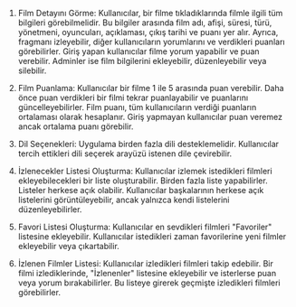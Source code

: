 1. Film Detayını Görme: Kullanıcılar, bir filme tıkladıklarında filmle ilgili tüm bilgileri görebilmelidir. Bu bilgiler arasında film adı, afişi, süresi, türü, yönetmeni, oyuncuları, açıklaması, çıkış tarihi ve puanı yer alır. Ayrıca, fragmanı izleyebilir, diğer kullanıcıların yorumlarını ve verdikleri puanları görebilirler. Giriş yapan kullanıcılar filme yorum yapabilir ve puan verebilir. Adminler ise film bilgilerini ekleyebilir, düzenleyebilir veya silebilir.

2. Film Puanlama: Kullanıcılar bir filme 1 ile 5 arasında puan verebilir. Daha önce puan verdikleri bir filmi tekrar puanlayabilir ve puanlarını güncelleyebilirler. Film puanı, tüm kullanıcıların verdiği puanların ortalaması olarak hesaplanır. Giriş yapmayan kullanıcılar puan veremez ancak ortalama puanı görebilir.

3. Dil Seçenekleri: Uygulama birden fazla dili desteklemelidir. Kullanıcılar tercih ettikleri dili seçerek arayüzü istenen dile çevirebilir.

4. İzlenecekler Listesi Oluşturma: Kullanıcılar izlemek istedikleri filmleri ekleyebilecekleri bir liste oluşturabilir. Birden fazla liste yapabilirler. Listeler herkese açık olabilir. Kullanıcılar başkalarının herkese açık listelerini görüntüleyebilir, ancak yalnızca kendi listelerini düzenleyebilirler.

5. Favori Listesi Oluşturma: Kullanıcılar en sevdikleri filmleri "Favoriler" listesine ekleyebilir. Kullanıcılar istedikleri zaman favorilerine yeni filmler ekleyebilir veya çıkartabilir.

6. İzlenen Filmler Listesi: Kullanıcılar izledikleri filmleri takip edebilir. Bir filmi izlediklerinde, "İzlenenler" listesine ekleyebilir ve isterlerse puan veya yorum bırakabilirler. Bu listeye girerek geçmişte izledikleri filmleri görebilirler.
